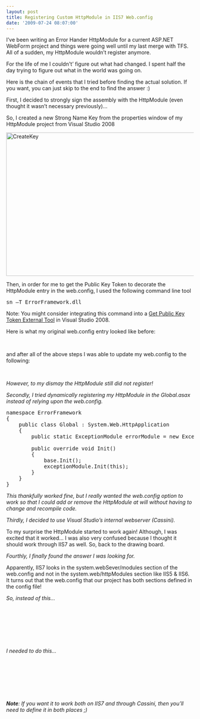 ```yaml
---
layout: post
title: Registering Custom HttpModule in IIS7 Web.config
date: '2009-07-24 08:07:00'
---
```


<p><i></i></p>  <p><i></i></p>  <p>I’ve been writing an Error Hander HttpModule for a current ASP.NET WebForm project and things were going well until my last merge with TFS. All of a sudden, my HttpModule wouldn’t register anymore. </p>  <p>For the life of me I couldn't’ figure out what had changed. I spent half the day trying to figure out what in the world was going on.</p>  <p>Here is the chain of events that I tried before finding the actual solution. If you want, you can just skip to the end to find the answer :)</p>  <p>First, I decided to strongly sign the assembly with the HttpModule (even thought it wasn’t necessary previously)…</p>  <div>   <p>So, I created a new Strong Name Key from the properties window of my HttpModule project from Visual Studio 2008</p>   <a href="http://elijahmanor.com/webdevdotnet/content/binary/WindowsLiveWriter/RegisteringCustomHttpModuleinIIS7.config_ED24/CreateKey_2.png"><img title="CreateKey" border="0" alt="CreateKey" src="http://elijahmanor.com/webdevdotnet/content/binary/WindowsLiveWriter/RegisteringCustomHttpModuleinIIS7.config_ED24/CreateKey_thumb.png" width="604" height="384"></a>     <p></p>    <p></p>   Then, in order for me to get the Public Key Token to decorate the HttpModule entry in the web.config, I used the following command line tool     <pre>sn –T ErrorFramework.dll</pre>   <p>Note: You might consider integrating this command into a <a href="http://blogs.msdn.com/miah/archive/2008/02/19/visual-studio-tip-get-public-key-token-for-a-stong-named-assembly.aspx" target="_blank">Get Public Key Token External Tool</a> in Visual Studio 2008.</p>   <p>Here is what my original web.config entry looked like before:</p>   <pre><add name="ExceptionModule" type="ErrorFramework.ExceptionModule, ErrorFramework" /> </pre>   <p>and after all of the above steps I was able to update my web.config to the following:</p>   <pre><add name="ExceptionModule" type="ErrorFramework.ExceptionModule, ErrorFramework, Version=1.0.0.0, Culture=neutral, PublicKeyToken=7125b1d9a03db888" />      </pre>   <p><i>However, to my dismay the HttpModule still did not register!</i></p></div> <p><em>Secondly, I tried dynamically registering my HttpModule in the Global.asax instead of relying upon the web.config. </em></p> <div>  <pre>namespace ErrorFramework<br>{<br>    public class Global : System.Web.HttpApplication<br>    {<br>        public static ExceptionModule errorModule = new ExceptionModule();<br><br>        public override void Init()<br>        {<br>            base.Init();<br>            exceptionModule.Init(this);<br>        }<br>    }<br>}</pre>   <p><em>This thankfully worked fine, but I really wanted the web.config option to work so that I could add or remove the HttpModule at will without having to change and recompile code.</em></p></div> <p><em>Thirdly, I decided to use Visual Studio’s internal webserver (Cassini).</em></p> <div>  <p>To my surprise the HttpModule started to work again! Although, I was excited that it worked… I was also very confused because I thought it should work through IIS7 as well. So, back to the drawing board.</p></div> <p><em>Fourthly, I finally found the answer I was looking for.</em></p> <div>  <p>Apparently, IIS7 looks in the system.webSever/modules section of the web.config and not in the system.web/httpModules section like IIS5 & IIS6. It turns out that the web.config that our project has both sections defined in the config file!</p>   <p><em>So, instead of this…</em></p>   <pre><system.web><br>    <!-- Misc XML --><br>    <httpModules><br>        <add name="ExceptionModule" type="ErrorFramework.ExceptionModule, SG.SSP.Darwin.WebPortalFramework, Version=1.0.0.0, Culture=neutral, PublicKeyToken=7125b1d9a03db888" />      <br>    </httpModules><br>    <!-- Misc XML --><br></system.web></pre>   <p><em>I needed to do this…</em></p>   <pre><system.webServer><br>    <!-- Misc XML --> <br>    <modules> <br>        <add name="ExceptionModule" type="ErrorFramework.ExceptionModule, SG.SSP.Darwin.WebPortalFramework, Version=1.0.0.0, Culture=neutral, PublicKeyToken=7125b1d9a03db888" /> <br>    </modules><br>    <!-- Misc XML --> <br></system.webServer></pre></div> <p><em><strong>Note</strong>: If you want it to work both on IIS7 and through Cassini, then you’ll need to define it in both places ;)</em></p>